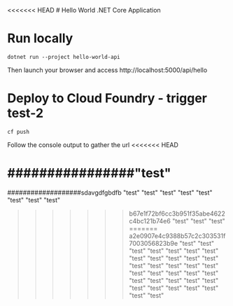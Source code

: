 <<<<<<< HEAD
﻿# Hello World .NET Core Application 
####
# Run locally
```
dotnet run --project hello-world-api
```
Then launch your browser and access http://localhost:5000/api/hello

# Deploy to Cloud Foundry - trigger test-2
```
cf push
```
Follow the console output to gather the url
<<<<<<< HEAD


################"test"
=======
###################sdavgdfgbdfb
"test"
"test"
"test"
"test"
"test"
"test"
"test"
"test"
>>>>>>> b67e1f72bf6cc3b951f35abe4622c4bc121b74e6
"test"
"test"
"test"
=======
>>>>>>> a2e0907e4c9388b57c2c303531f7003056823b9e
"test"
"test"
"test"
"test"
"test"
"test"
"test"
"test"
"test"
"test"
"test"
"test"
"test"
"test"
"test"
"test"
"test"
"test"
"test"
"test"
"test"
"test"
"test"
"test"
"test"
"test"
"test"
"test"
"test"
"test"
"test"
"test"
"test"
"test"
